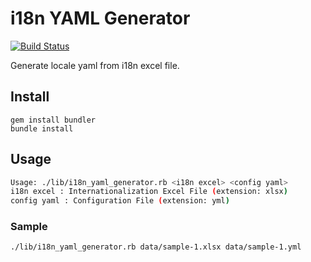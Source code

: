 # i18n YAML Generator

[![Build Status](https://travis-ci.org/5minlab/i18n-yaml-generator.svg?branch=master)](https://travis-ci.org/5minlab/i18n-yaml-generator)


Generate locale yaml from i18n excel file.


## Install
```
gem install bundler
bundle install
```

## Usage
```bash
Usage: ./lib/i18n_yaml_generator.rb <i18n excel> <config yaml>
i18n excel : Internationalization Excel File (extension: xlsx)
config yaml : Configuration File (extension: yml)
```

### Sample
```bash
./lib/i18n_yaml_generator.rb data/sample-1.xlsx data/sample-1.yml
```


